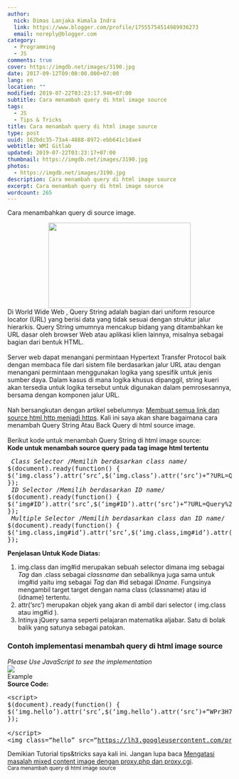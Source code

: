 ```yaml
---
author:
  nick: Dimas Lanjaka Kumala Indra
  link: https://www.blogger.com/profile/17555754514989936273
  email: noreply@blogger.com
category:
  - Programming
  - JS
comments: true
cover: https://imgdb.net/images/3190.jpg
date: 2017-09-12T09:00:00.000+07:00
lang: en
location: ""
modified: 2019-07-22T03:23:17.946+07:00
subtitle: Cara menambah query di html image source
tags:
  - JS
  - Tips & Tricks
title: Cara menambah query di html image source
type: post
uuid: 162bdc35-73a4-4888-8972-ebb641c1dae4
webtitle: WMI Gitlab
updated: 2019-07-22T03:23:17+07:00
thumbnail: https://imgdb.net/images/3190.jpg
photos:
  - https://imgdb.net/images/3190.jpg
description: Cara menambah query di html image source
excerpt: Cara menambah query di html image source
wordcount: 265
---
```


<p>Cara menambahkan query di source image.<br></p><div class="separator" style="clear: both; text-align: center;"><a href="https://imgdb.net/images/3190.jpg" imageanchor="1" style="margin-left: 1em; margin-right: 1em;" rel="noopener noreferer nofollow"><img border="0" data-original-height="297" data-original-width="495" height="192" src="https://imgdb.net/images/3190.jpg" width="320"></a></div>Di World Wide Web , Query String adalah bagian dari uniform resource locator (URL) yang berisi data yang tidak sesuai dengan struktur jalur hierarkis. Query String umumnya mencakup bidang yang ditambahkan ke URL dasar oleh browser Web atau aplikasi klien lainnya, misalnya sebagai bagian dari bentuk HTML. <br><br>Server web dapat menangani permintaan Hypertext Transfer Protocol baik dengan membaca file dari sistem file berdasarkan jalur URL atau dengan menangani permintaan menggunakan logika yang spesifik untuk jenis sumber daya. Dalam kasus di mana logika khusus dipanggil, string kueri akan tersedia untuk logika tersebut untuk digunakan dalam pemrosesannya, bersama dengan komponen jalur URL.<br><br>Nah bersangkutan dengan artikel sebelumnya: <a href="https://www.webmanajemen.com/2017/09/membuat-semua-link-dan-source-html-http.html?m=1" target="_blank" rel="noopener noreferer nofollow">Membuat semua link dan source html http menjadi https</a>. Kali ini saya akan share bagaimana cara menambah Query String Atau Back Query di html source image.<br><br>Berikut kode untuk menambah Query String di html image source:<br><b>Kode untuk menambah source query pada tag image html tertentu</b><br><pre><i class="fa fa-info"> Class Selector</i> /<em>Memilih berdasarkan class name</em>/<br>$(document).ready(function() {<br>$(‘img.class’).attr(‘src’,$(‘img.class’).attr(‘src’)+“?URL=Query%20String”);<br>});<br><i class="fa fa-info"> ID Selector</i> /<em>Memilih berdasarkan ID name</em>/<br>$(document).ready(function() {<br>$(‘img#ID’).attr(‘src’,$(‘img#ID’).attr(‘src’)+“?URL=Query%20String”);<br>});<br><i class="fa fa-info"> Multiple Selector</i> /<em>Memilih berdasarkan class dan ID name</em>/<br>$(document).ready(function() {<br>$(‘img.class,img#id’).attr(‘src’,$(‘img.class,img#id’).attr(‘src’)+“?URL=Query%20String”);<br>});<br></pre><b>Penjelasan Untuk Kode Diatas:</b><br><ol><li>img.class dan img#id merupakan sebuah selector dimana img sebagai <i>Tag</i> dan .class sebagai <i>classname</i> dan sebaliknya juga sama untuk img#id yaitu img sebagai <i>Tag</i> dan #id sebagai <i>IDname</i>. Fungsinya mengambil target target dengan nama class (classname) atau id (idname) tertentu. </li><li>attr(‘src’) merupakan objek yang akan di ambil dari selector ( img.class atau img#id ).</li><li>Intinya jQuery sama seperti pelajaran matematika aljabar. Satu di bolak balik yang satunya sebagai patokan.</li></ol> <h3>Contoh implementasi menambah query di html image source</h3><i class="fa fa-info"> Please Use JavaScript to see the implementation</i><br><div class="w3-container container"><script>$(document).ready(function() { $('img.hello').attr('src',$('img.hello').attr('src')+"WPr3H7HI37MVsZIDgLNEcP4hXD1zRscDe3pNlL5vyNX1UagT1yn7hPGQyBGJPW3DJUyQMDupBl-86YFD4QM6VZksvtVhNdxmG8stcB62ATWU4ROkVLW2Ums_=w543-h271-nc"); });  </script><div class="w3-display-container w3-text-teal"><img class="hello" src="https://lh3.googleusercontent.com/proxy/"><div class="w3-display-topright w3-container">Example</div></div><div class="container w3-container"><b>Source Code:</b><pre>&lt;script&gt;<br>$(document).ready(function() {<br>$(‘img.hello’).attr(‘src’,$(‘img.hello’).attr(‘src’)+“WPr3H7HI37MVsZIDgLNEcP4hXD1zRscDe3pNlL5vyNX1UagT1yn7hPGQyBGJPW3DJUyQMDupBl-86YFD4QM6VZksvtVhNdxmG8stcB62ATWU4ROkVLW2Ums_=w543-h271-nc”);<br>});<br><br>&lt;/script&gt;<br>&lt;img class=“hello” src=“<a href="https://lh3.googleusercontent.com/proxy/">https://lh3.googleusercontent.com/proxy/</a>”/&gt;</pre></div></div><link href="https://www.w3schools.com/w3css/4/w3.css" rel="stylesheet"><div class="footer">Demikian Tutorial tips&amp;tricks saya kali ini. Jangan lupa baca <a href="https://web-manajemen.blogspot.com/p/search.html?q=Mengatasi+masalah+mixed+content">Mengatasi masalah mixed content image dengan proxy.php dan proxy.cgi</a>. <div class="w3-right right"><small>Cara menambah query di html image source</small></div></div>
